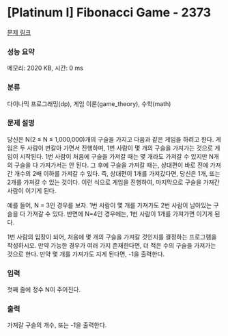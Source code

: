 # [Platinum I] Fibonacci Game - 2373 

[문제 링크](https://www.acmicpc.net/problem/2373) 

### 성능 요약

메모리: 2020 KB, 시간: 0 ms

### 분류

다이나믹 프로그래밍(dp), 게임 이론(game_theory), 수학(math)

### 문제 설명

<p>당신은 N(2 ≤ N ≤ 1,000,000)개의 구슬을 가지고 다음과 같은 게임을 하려고 한다. 게임은 두 사람이 번갈아 가면서 진행하며, 1번 사람이 몇 개의 구슬을 가져가는 것으로 게임이 시작된다. 1번 사람이 처음에 구슬을 가져갈 때는 몇 개라도 가져갈 수 있지만 N개의 구슬을 다 가져가서는 안 된다. 그 후에 구슬을 가져갈 때는, 상대편이 바로 전에 가져간 개수의 2배 이하를 가져갈 수 있다. 즉, 상대편이 1개를 가져갔다면, 당신은 1개, 또는 2개를 가져갈 수 있는 것이다. 이런 식으로 게임을 진행하여, 마지막으로 구슬을 가져간 사람이 이기게 된다.</p>

<p>예를 들어, N = 3인 경우를 보자. 1번 사람이 몇 개를 가져가도 2번 사람이 남아있는 구슬을 다 가져갈 수 있다. 반면에 N=4인 경우에는, 1번 사람이 1개를 가져가면 이기게 된다.</p>

<p>1번 사람의 입장이 되어, 처음에 몇 개의 구슬을 가져갈 것인지를 결정하는 프로그램을 작성하시오. 만약 가능한 경우가 여러 가지 존재한다면, 더 적은 수의 구슬을 가져가는 것으로 한다. 만약 몇 개를 가져가도 지게 된다면, -1을 출력한다.</p>

### 입력 

 <p>첫째 줄에 정수 N이 주어진다.</p>

### 출력 

 <p>가져갈 구슬의 개수, 또는 -1을 출력한다.</p>

